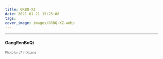 ```yaml
---
title: GRBQ-XZ
date: 2021-01-21 15:25:08
tags:
cover_image: images/GRBQ-XZ.webp
---
```

---
#### GangRenBoQi
<font face="" size=1.5 color=#646464>Photo by J7 in Xizang</font>